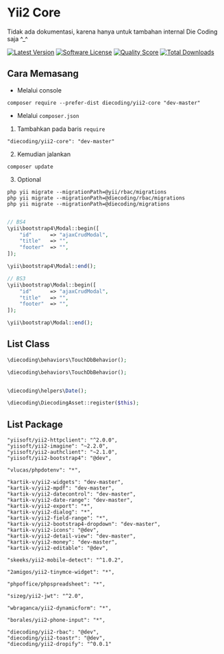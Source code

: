 # Yii2 Core

Tidak ada dokumentasi, karena hanya untuk tambahan internal Die Coding saja ^_^


[![Latest Version](https://img.shields.io/github/release/die-coding/yii2-core.svg?style=flat-square)](https://github.com/die-coding/yii2-core/releases)
[![Software License](https://img.shields.io/badge/license-BSD-brightgreen.svg?style=flat-square)](LICENSE.md)
[![Quality Score](https://img.shields.io/scrutinizer/g/die-coding/yii2-core.svg?style=flat-square)](https://scrutinizer-ci.com/g/die-coding/yii2-core)
[![Total Downloads](https://img.shields.io/packagist/dt/diecoding/yii2-core.svg?style=flat-square)](https://packagist.org/packages/diecoding/yii2-core)

## Cara Memasang

* Melalui console

```
composer require --prefer-dist diecoding/yii2-core "dev-master"
```

* Melalui `composer.json`

1. Tambahkan pada baris `require`

```
"diecoding/yii2-core": "dev-master"
```

2. Kemudian jalankan

```
composer update
```

3. Optional
```
php yii migrate --migrationPath=@yii/rbac/migrations
php yii migrate --migrationPath=@diecoding/rbac/migrations
php yii migrate --migrationPath=@diecoding/migrations
```

```php

// BS4
\yii\bootstrap4\Modal::begin([
    "id"      => "ajaxCrudModal",
    "title"   => "",
    "footer"  => "",
]);

\yii\bootstrap4\Modal::end();

// BS3
\yii\bootstrap\Modal::begin([
    "id"      => "ajaxCrudModal",
    "title"   => "",
    "footer"  => "",
]);

\yii\bootstrap\Modal::end();

```


## List Class

```php
\diecoding\behaviors\TouchDbBehavior();

\diecoding\behaviors\TouchDbBehavior();


\diecoding\helpers\Date();

\diecoding\DiecodingAsset::register($this);
```


## List Package

```
"yiisoft/yii2-httpclient": "^2.0.0",
"yiisoft/yii2-imagine": "~2.2.0",
"yiisoft/yii2-authclient": "~2.1.0",
"yiisoft/yii2-bootstrap4": "@dev",

"vlucas/phpdotenv": "*",

"kartik-v/yii2-widgets": "dev-master",
"kartik-v/yii2-mpdf": "dev-master",
"kartik-v/yii2-datecontrol": "dev-master",
"kartik-v/yii2-date-range": "dev-master",
"kartik-v/yii2-export": "*",
"kartik-v/yii2-dialog": "*",
"kartik-v/yii2-field-range": "*",
"kartik-v/yii2-bootstrap4-dropdown": "dev-master",
"kartik-v/yii2-icons": "@dev",
"kartik-v/yii2-detail-view": "dev-master",
"kartik-v/yii2-money": "dev-master",
"kartik-v/yii2-editable": "@dev",

"skeeks/yii2-mobile-detect": "^1.0.2",

"2amigos/yii2-tinymce-widget": "*",

"phpoffice/phpspreadsheet": "*",

"sizeg/yii2-jwt": "^2.0",

"wbraganca/yii2-dynamicform": "*",

"borales/yii2-phone-input": "*",

"diecoding/yii2-rbac": "@dev",
"diecoding/yii2-toastr": "@dev",
"diecoding/yii2-dropify": "^0.0.1"
```